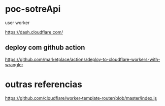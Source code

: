 # poc-sotreApi

user worker 

https://dash.cloudflare.com/

## deploy com github action
https://github.com/marketplace/actions/deploy-to-cloudflare-workers-with-wrangler

# outras referencias

https://github.com/cloudflare/worker-template-router/blob/master/index.js

